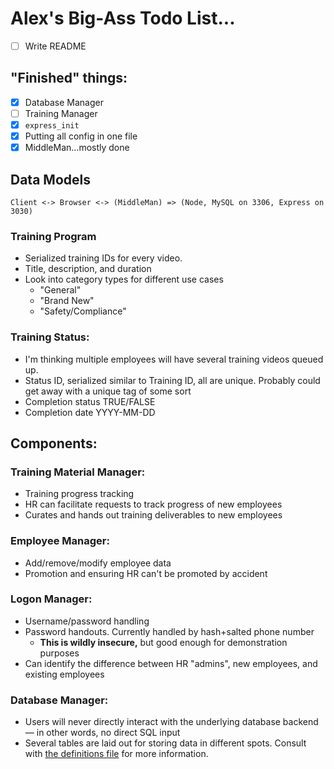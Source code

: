 # Alex's Big-Ass Todo List...
-   [ ] Write README
## "Finished" things:
-   [x] Database Manager
-   [ ] Training Manager
-   [x] `express_init`
-   [x] Putting all config in one file
-   [x] MiddleMan...mostly done

## Data Models

`Client <-> Browser <-> (MiddleMan) => (Node, MySQL on 3306, Express on 3030)`


### Training Program
- Serialized training IDs for every video.
- Title, description, and duration
- Look into category types for different use cases
  - "General"
  - "Brand New"
  - "Safety/Compliance"
### Training Status:
- I'm thinking multiple employees will have several training videos queued up.
- Status ID, serialized similar to Training ID, all are unique. Probably could get away with a unique tag of some sort
- Completion status TRUE/FALSE
- Completion date YYYY-MM-DD
    
## Components:
### Training Material Manager:
  - Training progress tracking
  - HR can facilitate requests to track progress of new employees
  - Curates and hands out training deliverables to new employees
### Employee Manager:
  - Add/remove/modify employee data
  - Promotion and ensuring HR can't be promoted by accident
### Logon Manager:
  - Username/password handling
  - Password handouts. Currently handled by hash+salted phone number
    - **This is wildly insecure,** but good enough for demonstration purposes
  - Can identify the difference between HR "admins", new employees, and existing employees
### Database Manager:
  - Users will never directly interact with the underlying database backend — in other words, no direct SQL input
  - Several tables are laid out for storing data in different spots. Consult with [the definitions file](./definitions.md) for more information.

